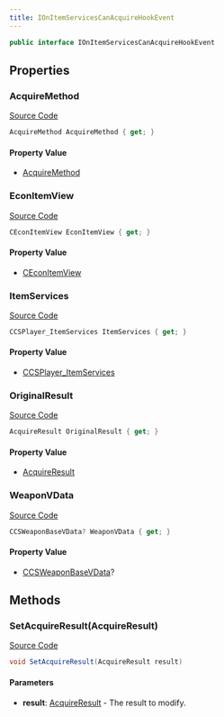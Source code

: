 ```yaml
---
title: IOnItemServicesCanAcquireHookEvent
---
```


```csharp
public interface IOnItemServicesCanAcquireHookEvent
```

## Properties

### AcquireMethod

[Source Code](https://github.com/swiftly-solution/swiftlys2/blob/main/managed/src/SwiftlyS2.Shared/Modules/Events/EventParams/IOnItemServicesCanAcquireHookEvent.cs#L26)

```csharp
AcquireMethod AcquireMethod { get; }
```

#### Property Value

- [AcquireMethod](/docs/api/shared/misc/acquiremethod)

### EconItemView

[Source Code](https://github.com/swiftly-solution/swiftlys2/blob/main/managed/src/SwiftlyS2.Shared/Modules/Events/EventParams/IOnItemServicesCanAcquireHookEvent.cs#L16)

```csharp
CEconItemView EconItemView { get; }
```

#### Property Value

- [CEconItemView](/docs/api/shared/schemadefinitions/ceconitemview)

### ItemServices

[Source Code](https://github.com/swiftly-solution/swiftlys2/blob/main/managed/src/SwiftlyS2.Shared/Modules/Events/EventParams/IOnItemServicesCanAcquireHookEvent.cs#L11)

```csharp
CCSPlayer_ItemServices ItemServices { get; }
```

#### Property Value

- [CCSPlayer_ItemServices](/docs/api/shared/schemadefinitions/ccsplayer_itemservices)

### OriginalResult

[Source Code](https://github.com/swiftly-solution/swiftlys2/blob/main/managed/src/SwiftlyS2.Shared/Modules/Events/EventParams/IOnItemServicesCanAcquireHookEvent.cs#L31)

```csharp
AcquireResult OriginalResult { get; }
```

#### Property Value

- [AcquireResult](/docs/api/ult)

### WeaponVData

[Source Code](https://github.com/swiftly-solution/swiftlys2/blob/main/managed/src/SwiftlyS2.Shared/Modules/Events/EventParams/IOnItemServicesCanAcquireHookEvent.cs#L21)

```csharp
CCSWeaponBaseVData? WeaponVData { get; }
```

#### Property Value

- [CCSWeaponBaseVData](/docs/api/shared/schemadefinitions/ccsweaponbasevdata)?

## Methods

### SetAcquireResult(AcquireResult)

[Source Code](https://github.com/swiftly-solution/swiftlys2/blob/main/managed/src/SwiftlyS2.Shared/Modules/Events/EventParams/IOnItemServicesCanAcquireHookEvent.cs#L38)

```csharp
void SetAcquireResult(AcquireResult result)
```

#### Parameters

- **result**: [AcquireResult](/docs/api/ult) - The result to modify.

